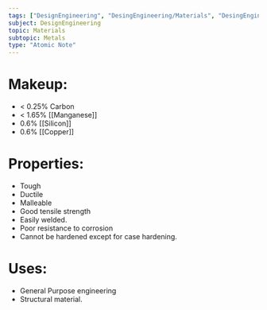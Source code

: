 ```yaml
---
tags: ["DesignEngineering", "DesingEngineering/Materials", "DesingEngineering/Materials/Metals", "DesingEngineering/Materials/Metals/Materials"]
subject: DesignEngineering
topic: Materials
subtopic: Metals
type: "Atomic Note"
---
```


# Makeup:
 - < 0.25% Carbon
 - < 1.65% [[Manganese]]
 - 0.6% [[Silicon]]
 - 0.6% [[Copper]]

# Properties:
 - Tough
 - Ductile
 - Malleable
 - Good tensile strength
 - Easily welded.
 - Poor resistance to corrosion
 - Cannot be hardened except for case hardening.

# Uses:
- General Purpose engineering
- Structural material.